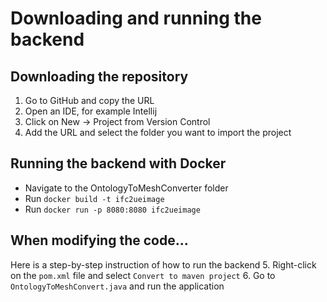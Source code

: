 # Downloading and running the backend

## Downloading the repository
1. Go to GitHub and copy the URL
2. Open an IDE, for example Intellij
3. Click on New -> Project from Version Control
4. Add the URL and select the folder you want to import the project

## Running the backend with Docker
- Navigate to the OntologyToMeshConverter folder
- Run `docker build -t ifc2ueimage`
- Run `docker run -p 8080:8080 ifc2ueimage`

## When modifying the code... 
Here is a step-by-step instruction of how to run the backend
5. Right-click on the `pom.xml` file and select `Convert to maven project`
6. Go to `OntologyToMeshConvert.java` and run the application